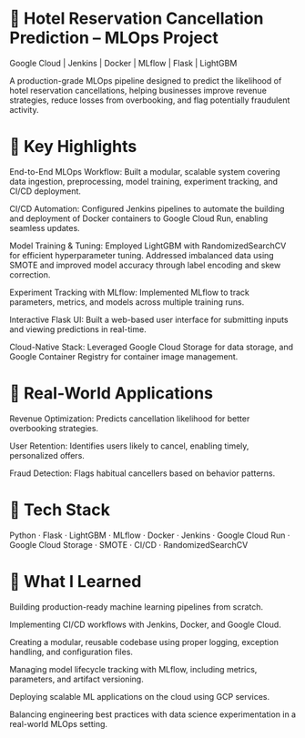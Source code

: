 🏨 Hotel Reservation Cancellation Prediction – MLOps Project
==============================================================
Google Cloud | Jenkins | Docker | MLflow | Flask | LightGBM

A production-grade MLOps pipeline designed to predict the likelihood of hotel reservation cancellations, helping businesses improve revenue strategies, reduce losses from overbooking, and flag potentially fraudulent activity.

🚀 Key Highlights
=====================
End-to-End MLOps Workflow: Built a modular, scalable system covering data ingestion, preprocessing, model training, experiment tracking, and CI/CD deployment.

CI/CD Automation: Configured Jenkins pipelines to automate the building and deployment of Docker containers to Google Cloud Run, enabling seamless updates.

Model Training & Tuning: Employed LightGBM with RandomizedSearchCV for efficient hyperparameter tuning. Addressed imbalanced data using SMOTE and improved model accuracy through label encoding and skew correction.

Experiment Tracking with MLflow: Implemented MLflow to track parameters, metrics, and models across multiple training runs.

Interactive Flask UI: Built a web-based user interface for submitting inputs and viewing predictions in real-time.

Cloud-Native Stack: Leveraged Google Cloud Storage for data storage, and Google Container Registry for container image management.

💼 Real-World Applications
===============================
Revenue Optimization: Predicts cancellation likelihood for better overbooking strategies.

User Retention: Identifies users likely to cancel, enabling timely, personalized offers.

Fraud Detection: Flags habitual cancellers based on behavior patterns.

🧰 Tech Stack
======================
Python · Flask · LightGBM · MLflow · Docker · Jenkins · Google Cloud Run · Google Cloud Storage · SMOTE · CI/CD · RandomizedSearchCV


📘 What I Learned
=============================
Building production-ready machine learning pipelines from scratch.

Implementing CI/CD workflows with Jenkins, Docker, and Google Cloud.

Creating a modular, reusable codebase using proper logging, exception handling, and configuration files.

Managing model lifecycle tracking with MLflow, including metrics, parameters, and artifact versioning.

Deploying scalable ML applications on the cloud using GCP services.

Balancing engineering best practices with data science experimentation in a real-world MLOps setting.



